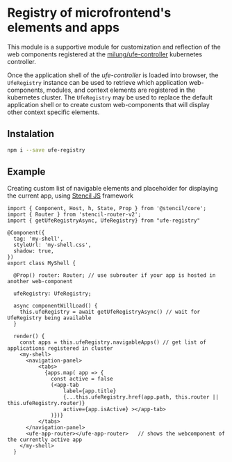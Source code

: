 # Registry of microfrontend's elements and apps

This module is a supportive module for customization and reflection of the web components registered at the [milung/ufe-controller](https://github.com/milung/ufe-controller#readme) kubernetes controller.

Once the application shell of the _ufe-controller_ is loaded into browser, the `UfeRegistry` instance can be used to retrieve which
application web-components, modules, and context elements are registered
in the kubernetes cluster. The `UfeRegistry` may be used to replace the default application shell or to create custom web-components that will display other context specific elements.

## Instalation

```sh
npm i --save ufe-registry
```

## Example

Creating custom list of navigable elements and placeholder for displaying the current app, using [Stencil JS](https://stenciljs.com/) framework

```tsx
import { Component, Host, h, State, Prop } from '@stencil/core';
import { Router } from 'stencil-router-v2';
import { getUfeRegistryAsync, UfeRegistry} from "ufe-registry"

@Component({
  tag: 'my-shell',
  styleUrl: 'my-shell.css',
  shadow: true,
})
export class MyShell {

  @Prop() router: Router; // use subrouter if your app is hosted in another web-component
  
  ufeRegistry: UfeRegistry;

  async componentWillLoad() {
    this.ufeRegistry = await getUfeRegistryAsync() // wait for UfeRegistry being available
  }
  
  render() {
    const apps = this.ufeRegistry.navigableApps() // get list of applications registered in cluster
    <my-shell>
      <navigation-panel>
          <tabs>
            {apps.map( app => {
              const active = false
              (<app-tab
                  label={app.title} 
                  {...this.ufeRegistry.href(app.path, this.router || this.ufeRegistry.router)}
                  active={app.isActive} ></app-tab>
              )})}
          </tabs>    
      </navigation-panel>
      <ufe-app-router></ufe-app-router>   // shows the webcomponent of the currently active app
    </my-shell>
  }
```
